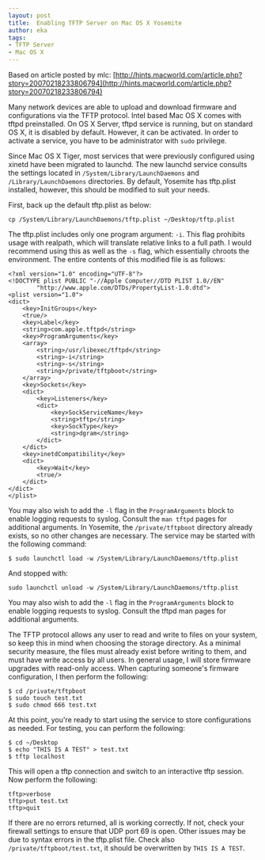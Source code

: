 ```yaml
---
layout: post
title:  Enabling TFTP Server on Mac OS X Yosemite
author: eka
tags:
- TFTP Server
- Mac OS X
---
```

Based on article posted by mlc: [http://hints.macworld.com/article.php?story=20070218233806794](http://hints.macworld.com/article.php?story=20070218233806794)

Many network devices are able to upload and download firmware and configurations via the TFTP protocol. Intel based Mac OS X comes with tftpd preinstalled. On OS X Server, tftpd service is running, but on standard OS X, it is disabled by default. However, it can be activated. In order to activate a service, you have to be administrator with <code>sudo</code> privilege.

<!--more-->

Since Mac OS X Tiger, most services that were previously configured using xinetd have been migrated to launchd. The new launchd service consults the settings located in <code>/System/Library/LaunchDaemons</code> and <code>/Library/LaunchDaemons</code> directories. By default, Yosemite has tftp.plist installed, however, this should be modified to suit your needs.

First, back up the default tftp.plist as below:

<pre><code>cp /System/Library/LaunchDaemons/tftp.plist ~/Desktop/tftp.plist</code></pre>

The tftp.plist includes only one program argument: <code>-i</code>. This flag prohibits usage with realpath, which will translate relative links to a full path. I would recommend using this as well as the <code>-s</code> flag, which essentially chroots the environment. The entire contents of this modified file is as follows:

<pre><code>&lt;?xml version="1.0" encoding="UTF-8"?&gt;
&lt;!DOCTYPE plist PUBLIC "-//Apple Computer//DTD PLIST 1.0//EN" 
        "http://www.apple.com/DTDs/PropertyList-1.0.dtd"&gt;
&lt;plist version="1.0"&gt;
&lt;dict&gt;
    &lt;key&gt;InitGroups&lt;/key&gt;
    &lt;true/&gt;
    &lt;key&gt;Label&lt;/key&gt;
    &lt;string&gt;com.apple.tftpd&lt;/string&gt;
    &lt;key&gt;ProgramArguments&lt;/key&gt;
    &lt;array&gt;
        &lt;string&gt;/usr/libexec/tftpd&lt;/string&gt;
        &lt;string&gt;-i&lt;/string&gt;
        &lt;string&gt;-s&lt;/string&gt;
        &lt;string&gt;/private/tftpboot&lt;/string&gt;
    &lt;/array&gt;
    &lt;key&gt;Sockets&lt;/key&gt;
    &lt;dict&gt;
        &lt;key&gt;Listeners&lt;/key&gt;
        &lt;dict&gt;
            &lt;key&gt;SockServiceName&lt;/key&gt;
            &lt;string&gt;tftp&lt;/string&gt;
            &lt;key&gt;SockType&lt;/key&gt;
            &lt;string&gt;dgram&lt;/string&gt;
        &lt;/dict&gt;
    &lt;/dict&gt;
    &lt;key&gt;inetdCompatibility&lt;/key&gt;
    &lt;dict&gt;
        &lt;key&gt;Wait&lt;/key&gt;
        &lt;true/&gt;
    &lt;/dict&gt;
&lt;/dict&gt;
&lt;/plist&gt;</code></pre>

You may also wish to add the <code>-l</code> flag in the <code>ProgramArguments</code> block to enable logging requests to syslog. Consult the <code>man tftpd</code> pages for additional arguments. In Yosemite, the <code>/private/tftpboot</code> directory already exists, so no other changes are necessary. The service may be started with the following command:

<pre><code>&#36; sudo launchctl load -w /System/Library/LaunchDaemons/tftp.plist</code></pre>

And stopped with:

<pre><code>sudo launchctl unload -w /System/Library/LaunchDaemons/tftp.plist</code></pre>

You may also wish to add the <code>-l</code> flag in the <code>ProgramArguments</code> block to enable logging requests to syslog. Consult the tftpd man pages for additional arguments.

The TFTP protocol allows any user to read and write to files on your system, so keep this in mind when choosing the storage directory. As a minimal security measure, the files must already exist before writing to them, and must have write access by all users. In general usage, I will store firmware upgrades with read-only access. When capturing someone's firmware configuration, I then perform the following:

<pre><code>$ cd /private/tftpboot
$ sudo touch test.txt
$ sudo chmod 666 test.txt</code></pre>

At this point, you're ready to start using the service to store configurations as needed. For testing, you can perform the following:

<pre><code>$ cd ~/Desktop
$ echo "THIS IS A TEST" > test.txt
$ tftp localhost</code></pre>

This will open a tftp connection and switch to an interactive tftp session. Now perform the following:

<pre><code>tftp>verbose
tftp>put test.txt
tftp>quit</code></pre>

If there are no errors returned, all is working correctly. If not, check your firewall settings to ensure that UDP port 69 is open. Other issues may be due to syntax errors in the tftp.plist file. Check also <code>/private/tftpboot/test.txt</code>, it should be overwritten by <code>THIS IS A TEST</code>.
